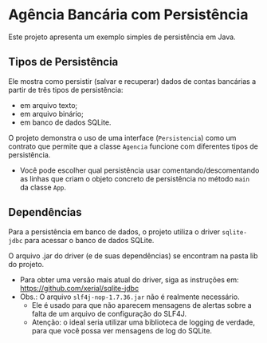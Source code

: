 # Agência Bancária com Persistência

Este projeto apresenta um exemplo simples de persistência em Java.

## Tipos de Persistência

Ele mostra como persistir (salvar e recuperar) dados de contas bancárias a partir de três tipos de persistência:

- em arquivo texto;
- em arquivo binário;
- em banco de dados SQLite.

O projeto demonstra o uso de uma interface (`Persistencia`) como um contrato que permite que
a classe `Agencia` funcione com diferentes tipos de persistência.

- Você pode escolher qual persistência usar comentando/descomentando as linhas que criam o objeto
  concreto de persistência no método `main` da classe `App`.

## Dependências

Para a persistência em banco de dados, o projeto utiliza o driver `sqlite-jdbc` para acessar o banco de dados SQLite.

O arquivo .jar do driver (e de suas dependências) se encontram na pasta lib do projeto.

- Para obter uma versão mais atual do driver, siga as instruções em: https://github.com/xerial/sqlite-jdbc
- Obs.: O arquivo `slf4j-nop-1.7.36.jar` não é realmente necessário.
  - Ele é usado para que não aparecem mensagens de alertas sobre a falta de um arquivo de configuração do SLF4J.
  - Atenção: o ideal seria utilizar uma biblioteca de logging de verdade, para que você possa ver mensagens de log do SQLite.